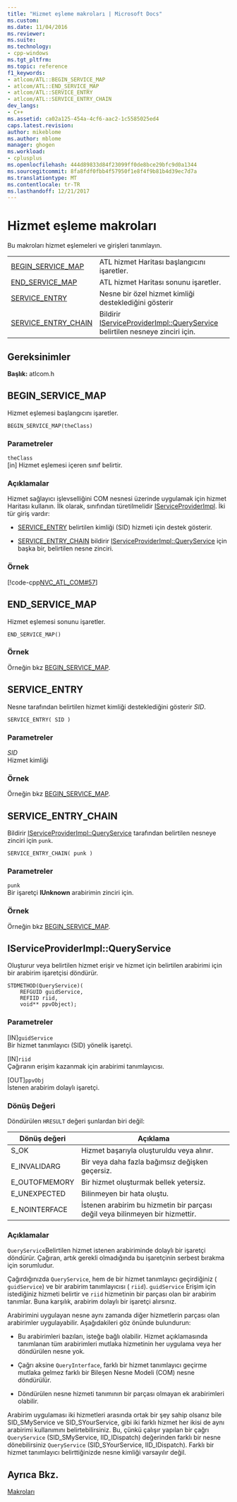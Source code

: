 ```yaml
---
title: "Hizmet eşleme makroları | Microsoft Docs"
ms.custom: 
ms.date: 11/04/2016
ms.reviewer: 
ms.suite: 
ms.technology:
- cpp-windows
ms.tgt_pltfrm: 
ms.topic: reference
f1_keywords:
- atlcom/ATL::BEGIN_SERVICE_MAP
- atlcom/ATL::END_SERVICE_MAP
- atlcom/ATL::SERVICE_ENTRY
- atlcom/ATL::SERVICE_ENTRY_CHAIN
dev_langs:
- C++
ms.assetid: ca02a125-454a-4cf6-aac2-1c5585025ed4
caps.latest.revision: 
author: mikeblome
ms.author: mblome
manager: ghogen
ms.workload:
- cplusplus
ms.openlocfilehash: 444d89833d84f23099ff0de8bce29bfc9d0a1344
ms.sourcegitcommit: 8fa8fdf0fbb4f57950f1e8f4f9b81b4d39ec7d7a
ms.translationtype: MT
ms.contentlocale: tr-TR
ms.lasthandoff: 12/21/2017
---
```

# <a name="service-map-macros"></a>Hizmet eşleme makroları
Bu makroları hizmet eşlemeleri ve girişleri tanımlayın.  
  
|||  
|-|-|  
|[BEGIN_SERVICE_MAP](#begin_service_map)|ATL hizmet Haritası başlangıcını işaretler.|  
|[END_SERVICE_MAP](#end_service_map)|ATL hizmet Haritası sonunu işaretler.|  
|[SERVICE_ENTRY](#service_entry)|Nesne bir özel hizmet kimliği desteklediğini gösterir|  
|[SERVICE_ENTRY_CHAIN](#service_entry_chain)|Bildirir [IServiceProviderImpl::QueryService](#queryservice) belirtilen nesneye zinciri için.|  

## <a name="requirements"></a>Gereksinimler  
 **Başlık:** atlcom.h  
   
##  <a name="begin_service_map"></a>BEGIN_SERVICE_MAP  
 Hizmet eşlemesi başlangıcını işaretler.  
  
```
BEGIN_SERVICE_MAP(theClass)
```  
  
### <a name="parameters"></a>Parametreler  
 `theClass`  
 [in] Hizmet eşlemesi içeren sınıf belirtir.  
  
### <a name="remarks"></a>Açıklamalar  
 Hizmet sağlayıcı işlevselliğini COM nesnesi üzerinde uygulamak için hizmet Haritası kullanın. İlk olarak, sınıfından türetilmelidir [IServiceProviderImpl](../../atl/reference/iserviceproviderimpl-class.md). İki tür giriş vardır:  
  
- [SERVICE_ENTRY](#service_entry) belirtilen kimliği (SID) hizmeti için destek gösterir.  
  
- [SERVICE_ENTRY_CHAIN](#service_entry_chain) bildirir [IServiceProviderImpl::QueryService](#queryservice) için başka bir, belirtilen nesne zinciri.  
  
### <a name="example"></a>Örnek  
 [!code-cpp[NVC_ATL_COM#57](../../atl/codesnippet/cpp/service-map-macros_1.h)]  
  
##  <a name="end_service_map"></a>END_SERVICE_MAP  
 Hizmet eşlemesi sonunu işaretler.  
  
```
END_SERVICE_MAP()
```  
  
### <a name="example"></a>Örnek  
 Örneğin bkz [BEGIN_SERVICE_MAP](#begin_service_map).  
  
##  <a name="service_entry"></a>SERVICE_ENTRY  
 Nesne tarafından belirtilen hizmet kimliği desteklediğini gösterir *SID*.  
  
```
SERVICE_ENTRY( SID )
```  
  
### <a name="parameters"></a>Parametreler  
 *SID*  
 Hizmet kimliği  
  
### <a name="example"></a>Örnek  
 Örneğin bkz [BEGIN_SERVICE_MAP](#begin_service_map).  
  
##  <a name="service_entry_chain"></a>SERVICE_ENTRY_CHAIN  
 Bildirir [IServiceProviderImpl::QueryService](#queryservice) tarafından belirtilen nesneye zinciri için `punk`.  
  
```
SERVICE_ENTRY_CHAIN( punk )
```  
  
### <a name="parameters"></a>Parametreler  
 `punk`  
 Bir işaretçi **IUnknown** arabirimin zinciri için.  
  
### <a name="example"></a>Örnek  
 Örneğin bkz [BEGIN_SERVICE_MAP](#begin_service_map).  
  
##  <a name="queryservice"></a>IServiceProviderImpl::QueryService  
 Oluşturur veya belirtilen hizmet erişir ve hizmet için belirtilen arabirimi için bir arabirim işaretçisi döndürür.  
  
```
STDMETHOD(QueryService)( 
    REFGUID guidService,
    REFIID riid,
    void** ppvObject);
```  
  
### <a name="parameters"></a>Parametreler  
 [IN]`guidService`  
 Bir hizmet tanımlayıcı (SID) yönelik işaretçi.  
  
 [IN]`riid`  
 Çağıranın erişim kazanmak için arabirimi tanımlayıcısı.  
  
 [OUT]`ppvObj`  
 İstenen arabirim dolaylı işaretçi.  
  
### <a name="return-value"></a>Dönüş Değeri  
 Döndürülen `HRESULT` değeri şunlardan biri değil:  
  
|Dönüş değeri|Açıklama|  
|------------------|-------------|  
|S_OK|Hizmet başarıyla oluşturuldu veya alınır.|  
|E_INVALIDARG|Bir veya daha fazla bağımsız değişken geçersiz.|  
|E_OUTOFMEMORY|Bir hizmet oluşturmak bellek yetersiz.|  
|E_UNEXPECTED|Bilinmeyen bir hata oluştu.|  
|E_NOINTERFACE|İstenen arabirim bu hizmetin bir parçası değil veya bilinmeyen bir hizmettir.|  
  
### <a name="remarks"></a>Açıklamalar  
 `QueryService`Belirtilen hizmet istenen arabiriminde dolaylı bir işaretçi döndürür. Çağıran, artık gerekli olmadığında bu işaretçinin serbest bırakma için sorumludur.  
  
 Çağırdığınızda `QueryService`, hem de bir hizmet tanımlayıcı geçirdiğiniz ( `guidService`) ve bir arabirim tanımlayıcısı ( `riid`). `guidService` Erişim için istediğiniz hizmeti belirtir ve `riid` hizmetinin bir parçası olan bir arabirim tanımlar. Buna karşılık, arabirim dolaylı bir işaretçi alırsınız.  
  
 Arabirimini uygulayan nesne aynı zamanda diğer hizmetlerin parçası olan arabirimler uygulayabilir. Aşağıdakileri göz önünde bulundurun:  
  
-   Bu arabirimleri bazıları, isteğe bağlı olabilir. Hizmet açıklamasında tanımlanan tüm arabirimleri mutlaka hizmetinin her uygulama veya her döndürülen nesne yok.  
  
-   Çağrı aksine `QueryInterface`, farklı bir hizmet tanımlayıcı geçirme mutlaka gelmez farklı bir Bileşen Nesne Modeli (COM) nesne döndürülür.  
  
-   Döndürülen nesne hizmeti tanımının bir parçası olmayan ek arabirimleri olabilir.  
  
 Arabirim uygulaması iki hizmetleri arasında ortak bir şey sahip olsanız bile SID_SMyService ve SID_SYourService, gibi iki farklı hizmet her ikisi de aynı arabirimi kullanımını belirtebilirsiniz. Bu, çünkü çalışır yapılan bir çağrı `QueryService` (SID_SMyService, IID_IDispatch) değerinden farklı bir nesne dönebilirsiniz `QueryService` (SID_SYourService, IID_IDispatch). Farklı bir hizmet tanımlayıcı belirttiğinizde nesne kimliği varsayılır değil.  
  
## <a name="see-also"></a>Ayrıca Bkz.  
 [Makroları](../../atl/reference/atl-macros.md)

